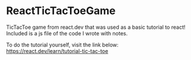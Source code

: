 # ReactTicTacToeGame
TicTacToe game from react.dev that was used as a basic tutorial to react! Included is a js file of the code I wrote with notes.

To do the tutorial yourself, visit the link below:
https://react.dev/learn/tutorial-tic-tac-toe